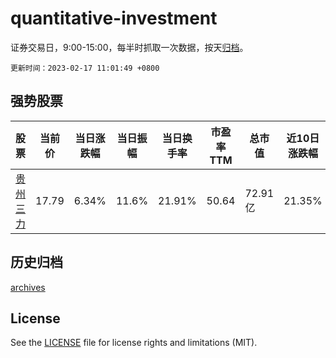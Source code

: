 # quantitative-investment

证券交易日，9:00-15:00，每半时抓取一次数据，按天[归档](archives)。

`更新时间：2023-02-17 11:01:49 +0800`

## 强势股票

|股票|当前价|当日涨跌幅|当日振幅|当日换手率|市盈率TTM|总市值|近10日涨跌幅|
|----|----|----|----|----|----|----|----|
|[贵州三力](https://xueqiu.com/S/SH603439)|17.79|6.34%|11.6%|21.91%|50.64|72.91亿|21.35%|

## 历史归档

[archives](archives)

## License

See the [LICENSE](LICENSE) file for license rights and limitations (MIT).